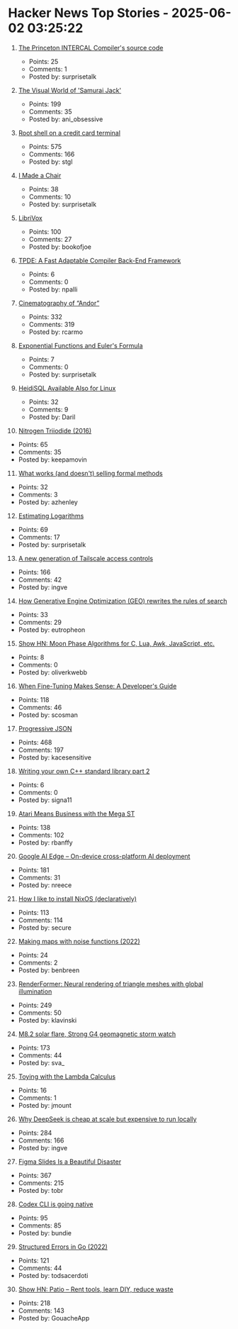 # Hacker News Top Stories - 2025-06-02 03:25:22

1. [The Princeton INTERCAL Compiler's source code](https://esoteric.codes/blog/published-for-the-first-time-the-original-intercal72-compiler-code)
   - Points: 25
   - Comments: 1
   - Posted by: surprisetalk

2. [The Visual World of 'Samurai Jack'](https://animationobsessive.substack.com/p/the-visual-world-of-samurai-jack)
   - Points: 199
   - Comments: 35
   - Posted by: ani_obsessive

3. [Root shell on a credit card terminal](https://stefan-gloor.ch/yomani-hack)
   - Points: 575
   - Comments: 166
   - Posted by: stgl

4. [I Made a Chair](https://milofultz.com/2025-05-27-i-made-a-chair.html)
   - Points: 38
   - Comments: 10
   - Posted by: surprisetalk

5. [LibriVox](https://librivox.org/)
   - Points: 100
   - Comments: 27
   - Posted by: bookofjoe

6. [TPDE: A Fast Adaptable Compiler Back-End Framework](https://arxiv.org/abs/2505.22610)
   - Points: 6
   - Comments: 0
   - Posted by: npalli

7. [Cinematography of “Andor”](https://www.pushing-pixels.org/2025/05/20/cinematography-of-andor-interview-with-christophe-nuyens.html)
   - Points: 332
   - Comments: 319
   - Posted by: rcarmo

8. [Exponential Functions and Euler's Formula](http://www.deaneyang.com//blog/blog/math/exponential-function/euler-formula/2025/05/29/ExponentialFunctions.html)
   - Points: 7
   - Comments: 0
   - Posted by: surprisetalk

9. [HeidiSQL Available Also for Linux](https://www.heidisql.com/forum.php?t=44068)
   - Points: 32
   - Comments: 9
   - Posted by: Daril

10. [Nitrogen Triiodide (2016)](https://www.fourmilab.ch/documents/chemistry/NI3/)
   - Points: 65
   - Comments: 35
   - Posted by: keepamovin

11. [What works (and doesn't) selling formal methods](https://www.galois.com/articles/what-works-and-doesnt-selling-formal-methods)
   - Points: 32
   - Comments: 3
   - Posted by: azhenley

12. [Estimating Logarithms](https://obrhubr.org/logarithm-estimation)
   - Points: 69
   - Comments: 17
   - Posted by: surprisetalk

13. [A new generation of Tailscale access controls](https://tailscale.com/blog/grants-ga)
   - Points: 166
   - Comments: 42
   - Posted by: ingve

14. [How Generative Engine Optimization (GEO) rewrites the rules of search](https://a16z.com/geo-over-seo/)
   - Points: 33
   - Comments: 29
   - Posted by: eutropheon

15. [Show HN: Moon Phase Algorithms for C, Lua, Awk, JavaScript, etc.](https://github.com/oliverkwebb/moonphase)
   - Points: 8
   - Comments: 0
   - Posted by: oliverkwebb

16. [When Fine-Tuning Makes Sense: A Developer's Guide](https://getkiln.ai/blog/why_fine_tune_LLM_models_and_how_to_get_started)
   - Points: 118
   - Comments: 46
   - Posted by: scosman

17. [Progressive JSON](https://overreacted.io/progressive-json/)
   - Points: 468
   - Comments: 197
   - Posted by: kacesensitive

18. [Writing your own C++ standard library part 2](https://nibblestew.blogspot.com/2025/05/writing-your-own-c-standard-library.html)
   - Points: 6
   - Comments: 0
   - Posted by: signa11

19. [Atari Means Business with the Mega ST](https://www.goto10retro.com/p/atari-means-business-with-the-mega)
   - Points: 138
   - Comments: 102
   - Posted by: rbanffy

20. [Google AI Edge – On-device cross-platform AI deployment](https://ai.google.dev/edge)
   - Points: 181
   - Comments: 31
   - Posted by: nreece

21. [How I like to install NixOS (declaratively)](https://michael.stapelberg.ch/posts/2025-06-01-nixos-installation-declarative/)
   - Points: 113
   - Comments: 114
   - Posted by: secure

22. [Making maps with noise functions (2022)](https://www.redblobgames.com/maps/terrain-from-noise/)
   - Points: 24
   - Comments: 2
   - Posted by: benbreen

23. [RenderFormer: Neural rendering of triangle meshes with global illumination](https://microsoft.github.io/renderformer/)
   - Points: 249
   - Comments: 50
   - Posted by: klavinski

24. [M8.2 solar flare, Strong G4 geomagnetic storm watch](https://www.spaceweatherlive.com/en/news/view/581/20250531-m8-2-solar-flare-strong-g4-geomagnetic-storm-watch.html)
   - Points: 173
   - Comments: 44
   - Posted by: sva_

25. [Toying with the Lambda Calculus](https://github.com/WinVector/Examples/blob/main/lambda_calculus/toying_with_the_lambda_calculus.ipynb)
   - Points: 16
   - Comments: 1
   - Posted by: jmount

26. [Why DeepSeek is cheap at scale but expensive to run locally](https://www.seangoedecke.com/inference-batching-and-deepseek/)
   - Points: 284
   - Comments: 166
   - Posted by: ingve

27. [Figma Slides Is a Beautiful Disaster](https://allenpike.com/2025/figma-slides-beautiful-disaster)
   - Points: 367
   - Comments: 215
   - Posted by: tobr

28. [Codex CLI is going native](https://github.com/openai/codex/discussions/1174)
   - Points: 95
   - Comments: 85
   - Posted by: bundie

29. [Structured Errors in Go (2022)](https://southcla.ws/structured-errors-in-go)
   - Points: 121
   - Comments: 44
   - Posted by: todsacerdoti

30. [Show HN: Patio – Rent tools, learn DIY, reduce waste](https://patio.so)
   - Points: 218
   - Comments: 143
   - Posted by: GouacheApp

